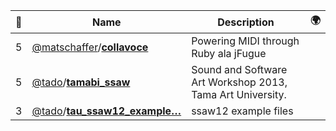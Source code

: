 |:star2: | Name | Description | 🌍|
|---|---|---|---|
|5|[@matschaffer](https://github.com/matschaffer)/[**collavoce**](https://github.com/matschaffer/collavoce)|Powering MIDI through Ruby ala jFugue||
|5|[@tado](https://github.com/tado)/[**tamabi_ssaw**](https://github.com/tado/tamabi_ssaw)|Sound and Software Art Workshop 2013, Tama Art University.||
|3|[@tado](https://github.com/tado)/[**tau_ssaw12_example…**](https://github.com/tado/tau_ssaw12_examples)|ssaw12 example files||

